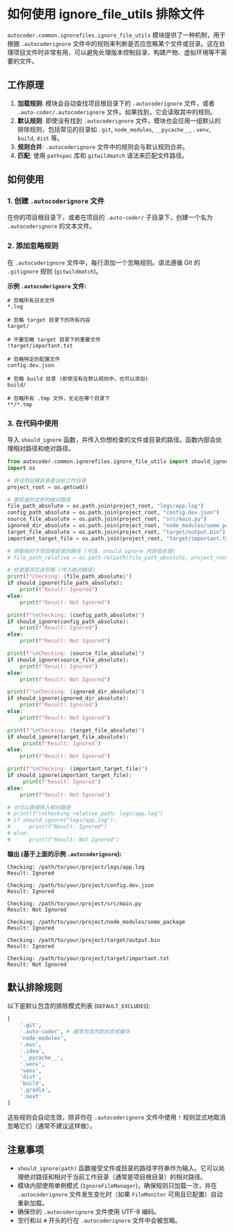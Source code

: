 # 如何使用 ignore_file_utils 排除文件

`autocoder.common.ignorefiles.ignore_file_utils` 模块提供了一种机制，用于根据 `.autocoderignore` 文件中的规则来判断是否应忽略某个文件或目录。这在处理项目文件时非常有用，可以避免处理版本控制目录、构建产物、虚拟环境等不需要的文件。

## 工作原理

1.  **加载规则**: 模块会自动查找项目根目录下的 `.autocoderignore` 文件，或者 `.auto-coder/.autocoderignore` 文件。如果找到，它会读取其中的规则。
2.  **默认规则**: 即使没有找到 `.autocoderignore` 文件，模块也会应用一组默认的排除规则，包括常见的目录如 `.git`, `node_modules`, `__pycache__`, `.venv`, `build`, `dist` 等。
3.  **规则合并**: `.autocoderignore` 文件中的规则会与默认规则合并。
4.  **匹配**: 使用 `pathspec` 库和 `gitwildmatch` 语法来匹配文件路径。

## 如何使用

### 1. 创建 `.autocoderignore` 文件

在你的项目根目录下，或者在项目的 `.auto-coder/` 子目录下，创建一个名为 `.autocoderignore` 的文本文件。

### 2. 添加忽略规则

在 `.autocoderignore` 文件中，每行添加一个忽略规则。语法遵循 Git 的 `.gitignore` 规则 (`gitwildmatch`)。

**示例 `.autocoderignore` 文件:**

```gitignore
# 忽略所有日志文件
*.log

# 忽略 target 目录下的所有内容
target/

# 不要忽略 target 目录下的重要文件
!target/important.txt

# 忽略特定的配置文件
config.dev.json

# 忽略 build 目录 (即使没有在默认规则中，也可以添加)
build/

# 忽略所有 .tmp 文件，无论在哪个目录下
**/*.tmp
```

### 3. 在代码中使用

导入 `should_ignore` 函数，并传入你想检查的文件或目录的路径。函数内部会处理相对路径和绝对路径。

```python
from autocoder.common.ignorefiles.ignore_file_utils import should_ignore
import os

# 假设项目根目录是当前工作目录
project_root = os.getcwd()

# 要检查的文件的绝对路径
file_path_absolute = os.path.join(project_root, "logs/app.log")
config_path_absolute = os.path.join(project_root, "config.dev.json")
source_file_absolute = os.path.join(project_root, "src/main.py")
ignored_dir_absolute = os.path.join(project_root, "node_modules/some_package")
target_file_absolute = os.path.join(project_root, "target/output.bin")
important_target_file = os.path.join(project_root, "target/important.txt")

# 获取相对于项目根目录的路径 (可选，should_ignore 内部会处理)
# file_path_relative = os.path.relpath(file_path_absolute, project_root)

# 检查是否应该忽略 (传入绝对路径)
print(f"Checking: {file_path_absolute}")
if should_ignore(file_path_absolute):
    print(f"Result: Ignored")
else:
    print(f"Result: Not Ignored")

print(f"\nChecking: {config_path_absolute}")
if should_ignore(config_path_absolute):
    print(f"Result: Ignored")
else:
    print(f"Result: Not Ignored")

print(f"\nChecking: {source_file_absolute}")
if should_ignore(source_file_absolute):
    print(f"Result: Ignored")
else:
    print(f"Result: Not Ignored")

print(f"\nChecking: {ignored_dir_absolute}")
if should_ignore(ignored_dir_absolute):
    print(f"Result: Ignored")
else:
    print(f"Result: Not Ignored")

print(f"\nChecking: {target_file_absolute}")
if should_ignore(target_file_absolute):
     print(f"Result: Ignored")
else:
    print(f"Result: Not Ignored")

print(f"\nChecking: {important_target_file}")
if should_ignore(important_target_file):
     print(f"Result: Ignored")
else:
    print(f"Result: Not Ignored")

# 也可以直接传入相对路径
# print(f"\nChecking relative path: logs/app.log")
# if should_ignore("logs/app.log"):
#      print(f"Result: Ignored")
# else:
#      print(f"Result: Not Ignored")

```

**输出 (基于上面的示例 `.autocoderignore`):**

```
Checking: /path/to/your/project/logs/app.log
Result: Ignored

Checking: /path/to/your/project/config.dev.json
Result: Ignored

Checking: /path/to/your/project/src/main.py
Result: Not Ignored

Checking: /path/to/your/project/node_modules/some_package
Result: Ignored

Checking: /path/to/your/project/target/output.bin
Result: Ignored

Checking: /path/to/your/project/target/important.txt
Result: Not Ignored
```

## 默认排除规则

以下是默认包含的排除模式列表 (`DEFAULT_EXCLUDES`):

```python
[
    '.git',
    '.auto-coder', # 通常包含内部状态或缓存
    'node_modules',
    '.mvn',
    '.idea',
    '__pycache__',
    '.venv',
    'venv',
    'dist',
    'build',
    '.gradle',
    '.next'
]
```

这些规则会自动生效，除非你在 `.autocoderignore` 文件中使用 `!` 规则显式地取消忽略它们（通常不建议这样做）。

## 注意事项

-   `should_ignore(path)` 函数接受文件或目录的路径字符串作为输入。它可以处理绝对路径和相对于当前工作目录（通常是项目根目录）的相对路径。
-   模块内部使用单例模式 (`IgnoreFileManager`)，确保规则只加载一次，并在 `.autocoderignore` 文件发生变化时（如果 `FileMonitor` 可用且已配置）自动重新加载。
-   确保你的 `.autocoderignore` 文件使用 UTF-8 编码。
-   空行和以 `#` 开头的行在 `.autocoderignore` 文件中会被忽略。
